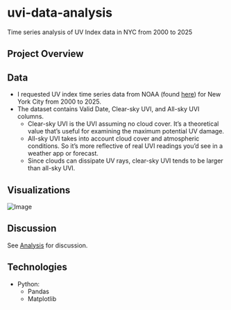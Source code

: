 # uvi-data-analysis
Time series analysis of UV Index data in NYC from 2000 to 2025

## Project Overview

## Data
- I requested UV index time series data from NOAA (found [here](https://www.cpc.ncep.noaa.gov/products/stratosphere/uv_index/uv_annual.shtml)) for New York City from 2000 to 2025.
- The dataset contains Valid Date, Clear-sky UVI, and All-sky UVI columns. 
  - Clear-sky UVI is the UVI assuming no cloud cover. It’s a theoretical value that’s useful for examining the maximum potential UV damage. 
  - All-sky UVI takes into account cloud cover and atmospheric conditions. So it’s more reflective of real UVI readings you’d see in a weather app or forecast.
  - Since clouds can dissipate UV rays, clear-sky UVI tends to be larger than all-sky UVI.
 
## Visualizations

![Image](https://github.com/user-attachments/assets/06705359-81d2-428f-bf37-b5e7f7b823ef)
 
## Discussion
See [Analysis](https://docs.google.com/document/d/1J_YixFedP1f0STpI05tjxHHzvOOlKxIdXTCIJais4fQ/edit?usp=sharing) for discussion.

## Technologies 
- Python:
  - Pandas
  - Matplotlib

